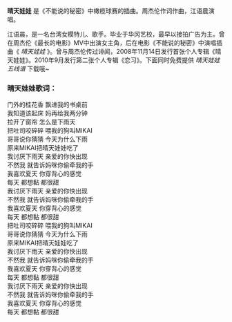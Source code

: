 

**晴天娃娃** 是《不能说的秘密》中橄榄球赛的插曲。周杰伦作词作曲，江语晨演唱。

江语晨，是一名台湾女模特儿、歌手。毕业于华冈艺校，最早以接拍广告为主。曾在周杰伦《最长的电影》MV中出演女主角，后在电影《不能说的秘密》中演唱插曲《
_晴天娃娃_ 》。曾与周杰伦传过诽闻，2008年11月14日发行首张个人专辑《晴天娃娃》。2010年9月发行第二张个人专辑《恋习》。下面同时免费提供
_晴天娃娃五线谱_ 下载哦~

### 晴天娃娃歌词：

门外的桂花香 飘进我的书桌前  
我知道该起床 妈再给我两分钟  
拉开了窗帘 怎么是下雨天  
把吐司咬碎碎 喂我的狗叫MIKAI  
哥哥说你猜猜 今天为什么下雨  
原来MIKAI把晴天娃娃吃了  
我讨厌下雨天 亲爱的你快出现  
不然我 就告诉妈咪你偷牵我的手  
我喜欢夏天 你穿背心的感觉  
每天 都想黏 都很甜  
我讨厌下雨天 亲爱的你快出现  
不然我 就告诉妈咪你偷牵我的手  
我喜欢夏天 你穿背心的感觉  
每天 都想黏 都很甜  
把吐司咬碎碎 喂我的狗叫MIKAI  
哥哥说你猜猜 今天为什么下雨  
原来MIKAI把晴天娃娃吃了  
我讨厌下雨天 亲爱的你快出现  
不然我 就告诉妈咪你偷牵我的手  
我喜欢夏天 你穿背心的感觉  
每天 都想黏 都很甜  
我讨厌下雨天 亲爱的你快出现  
不然我 就告诉妈咪你偷牵我的手  
我喜欢夏天 你穿背心的感觉  
每天 都想黏 都很甜


